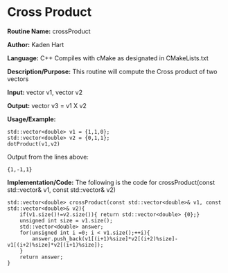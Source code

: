 # Cross Product

**Routine Name:**           crossProduct

**Author:** Kaden Hart

**Language:** C++ Compiles with cMake as designated in CMakeLists.txt

**Description/Purpose:** This routine will compute the Cross product of two vectors

**Input:** vector<double> v1, vector<double> v2

**Output:** vector<double> v3 = v1 X v2

**Usage/Example:**  

    std::vector<double> v1 = {1,1,0};
    std::vector<double> v2 = {0,1,1};
    dotProduct(v1,v2)


Output from the lines above:

    {1,-1,1}

**Implementation/Code:** The following is the code for crossProduct(const std::vector<double>& v1, const std::vector<double>& v2)

    std::vector<double> crossProduct(const std::vector<double>& v1, const std::vector<double>& v2){
        if(v1.size()!=v2.size()){ return std::vector<double> {0};}
        unsigned int size = v1.size();
        std::vector<double> answer;
        for(unsigned int i =0; i < v1.size();++i){
            answer.push_back(v1[(i+1)%size]*v2[(i+2)%size]-v1[(i+2)%size]*v2[(i+1)%size]);
        }
        return answer;
    }
